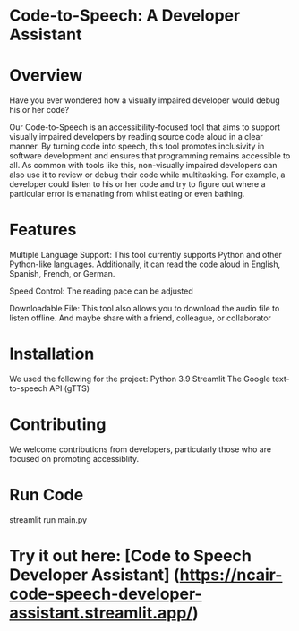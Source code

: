 # Code-to-Speech: A Developer Assistant

# Overview

Have you ever wondered how a visually impaired developer would debug his or her code?

Our Code-to-Speech is an accessibility-focused tool that aims to support visually impaired developers by reading source code aloud in a clear manner. By turning code into speech, this tool promotes inclusivity in software development and ensures that programming remains accessible to all. As common with tools like this, non-visually impaired developers can also use it to review or debug their code while multitasking. For example, a developer could listen to his or her code and try to figure out where a particular error is emanating from whilst eating or even bathing.

# Features

Multiple Language Support: This tool currently supports Python and other Python-like languages. Additionally, it can read the code aloud in English, Spanish, French, or German.

Speed Control: The reading pace can be adjusted

Downloadable File: This tool also allows you to download the audio file to listen offline. And maybe share with a friend, colleague, or collaborator

# Installation

We used the following for the project:
Python 3.9
Streamlit
The Google text-to-speech API (gTTS)

# Contributing

We welcome contributions from developers, particularly those who are focused on promoting accessiblity.

# Run Code

streamlit run main.py

# Try it out here: [Code to Speech Developer Assistant] (https://ncair-code-speech-developer-assistant.streamlit.app/)
